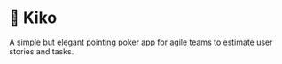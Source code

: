 # 🫵 Kiko

A simple but elegant pointing poker app for agile teams
to estimate user stories and tasks.
